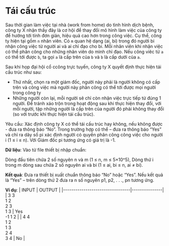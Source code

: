 # Tái cấu trúc
Sau thời gian làm việc tại nhà (work from home) do tình hình dịch bệnh, công ty X nhận thấy đây là cơ hội để thay đổi mô hình làm việc của công ty để hướng tới tính đơn giản, hiệu quả cao hơn trong công việc. Cụ thể, công ty hiện tại gồm `n` nhân viên. Có `m` quan hệ dạng (ai, bi) trong đó người bi nhận công việc từ người ai và ai chỉ đạo cho bi. Mỗi nhân viên khi nhận việc có thể phân công cho những nhân viên do mình chỉ đạo. Nếu công viêc từ `a` có thể tới được `b`, ta gọi `a` là cấp trên của `b` và `b` là cấp dưới của `a`.

Sau khi họp đại hội cổ ccông trực tuyến, công ty X quyết định thực hiện tái cấu trúc như sau:
- Thứ nhất, chọn ra một giám đốc, người này phải là người không có cấp trên và công việc mà người này phân công có thể tới được mọi người trong công ty
- Những người còn lại, mỗi người sẽ chỉ còn nhận việc trực tiếp từ đúng 1 người. Để tránh xáo trộn trong hoạt động sau khi thực hiện thay đổi, với mỗi người, tập những người là cấp trên của người đó phải không thay đổi (so với trước khi thực hiện tái cấu trúc).

Yêu cầu: Xác định công ty X có thể tái cấu trúc hay không, nếu không được - đưa ra thông báo “No”. Trong trường hợp có thể – đưa ra thông báo “Yes” và chỉ ra dãy số pi xác định người có quyền phân công công việc cho người i (1 ≤ i ≤ n). Với Giám đốc pi tương ứng có giá trị là -1.

**Dữ liệu**: Vào từ file thiết bị nhập chuẩn:

Dòng đầu tiên chứa 2 số nguyên n và m (1 ≤ n, m ≤ 5×10^5),
Dòng thứ i trong m dòng sau chứa 2 số nguyên ai và bi (1 ≤ ai, bi ≤ n, ai ≠ bi).

**Kết quả**: Đưa ra thiết bị xuất chuẩn thông báo “No” hoặc “Yes”. Nếu kết quả là “Yes” – trên dòng thứ 2 đưa ra n số nguyên p1, p2, . . ., pn tương ứng.

**Ví dụ**:
| INPUT                           | OUTPUT        |
|---------------------------------|---------------|
| 3 3<br>1 2<br>2 3<br>1 3        | Yes<br>-1 1 2 |
| 4 4<br>1 2<br>1 3<br>2 4<br>3 4 | No            |